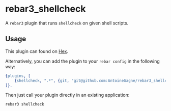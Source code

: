 # rebar3\_shellcheck

A `rebar3` plugin that runs `shellcheck` on given shell scripts.

## Usage

This plugin can found on [Hex](https://hex.pm/packages/rebar3_shellcheck).

Alternatively, you can add the plugin to your `rebar config` in the following
way:

```erlang
{plugins, [
    {shellcheck, ".*", {git, "git@github.com:AntoineGagne/rebar3_shellcheck.git", {tag, "v1.0.0"}}}
]}.
```

Then just call your plugin directly in an existing application:

```sh
rebar3 shellcheck
```
